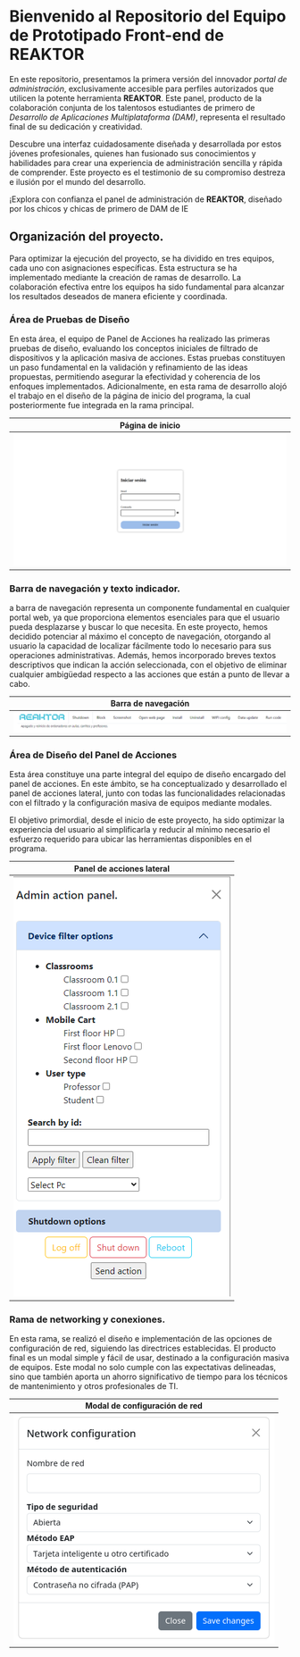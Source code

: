 # Bienvenido al Repositorio del Equipo de Prototipado Front-end de REAKTOR

En este repositorio, presentamos la primera versión del innovador *portal de administración*, exclusivamente accesible para perfiles autorizados que utilicen la potente herramienta **REAKTOR**. Este panel, producto de la colaboración conjunta de los talentosos estudiantes de primero de *Desarrollo de Aplicaciones Multiplataforma (DAM)*, representa el resultado final de su dedicación y creatividad.

Descubre una interfaz cuidadosamente diseñada y desarrollada por estos jóvenes profesionales, quienes han fusionado sus conocimientos y habilidades para crear una experiencia de administración sencilla y rápida de comprender. Este proyecto es el testimonio de su compromiso destreza e ilusión por el mundo del desarrollo.

¡Explora con confianza el panel de administración de **REAKTOR**, diseñado por los chicos y chicas de primero de DAM de IE

## Organización del proyecto.
Para optimizar la ejecución del proyecto, se ha dividido en tres equipos, cada uno con asignaciones específicas. Esta estructura se ha implementado mediante la creación de ramas de desarrollo. La colaboración efectiva entre los equipos ha sido fundamental para alcanzar los resultados deseados de manera eficiente y coordinada.

### Área de Pruebas de Diseño
En esta área, el equipo de Panel de Acciones ha realizado las primeras pruebas de diseño, evaluando los conceptos iniciales de filtrado de dispositivos y la aplicación masiva de acciones. Estas pruebas constituyen un paso fundamental en la validación y refinamiento de las ideas propuestas, permitiendo asegurar la efectividad y coherencia de los enfoques implementados.
Adicionalmente, en esta rama de desarrollo alojó el trabajo en el diseño de la página de inicio del programa, la cual posteriormente fue integrada en la rama principal.

|Página de inicio|
|:-:|
|![image](assets_readme/inicioSesion.png)|

### Barra de navegación y texto indicador.
a barra de navegación representa un componente fundamental en cualquier portal web, ya que proporciona elementos esenciales para que el usuario pueda desplazarse y buscar lo que necesita. En este proyecto, hemos decidido potenciar al máximo el concepto de navegación, otorgando al usuario la capacidad de localizar fácilmente todo lo necesario para sus operaciones administrativas. Además, hemos incorporado breves textos descriptivos que indican la acción seleccionada, con el objetivo de eliminar cualquier ambigüedad respecto a las acciones que están a punto de llevar a cabo.

|Barra de navegación|
|:-:|
|![navbar](assets_readme/barraNavegacion.png)|



### Área de Diseño del Panel de Acciones
Esta área constituye una parte integral del equipo de diseño encargado del panel de acciones. En este ámbito, se ha conceptualizado y desarrollado el panel de acciones lateral, junto con todas las funcionalidades relacionadas con el filtrado y la configuración masiva de equipos mediante modales.

El objetivo primordial, desde el inicio de este proyecto, ha sido optimizar la experiencia del usuario al simplificarla y reducir al mínimo necesario el esfuerzo requerido para ubicar las herramientas disponibles en el programa.

|Panel de acciones lateral|
|:-:|
|![panel](assets_readme/panelAccionesLateral.png)|

### Rama de networking y conexiones.
En esta rama, se realizó el diseño e implementación de las opciones de configuración de red, siguiendo las directrices establecidas. El producto final es un modal simple y fácil de usar, destinado a la configuración masiva de equipos. Este modal no solo cumple con las expectativas delineadas, sino que también aporta un ahorro significativo de tiempo para los técnicos de mantenimiento y otros profesionales de TI.


|Modal de configuración de red|
|:-:|
|![netw](assets_readme/modalConfiguracionRed.png)|





